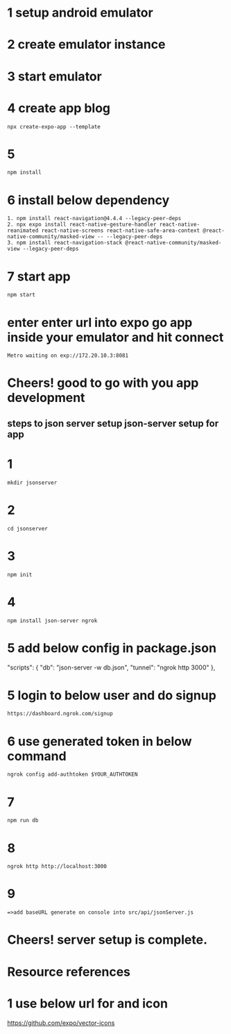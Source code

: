 # 1 setup android emulator
# 2 create emulator instance
# 3 start emulator

# 4 create app blog
    npx create-expo-app --template
# 5
    npm install
# 6 install below dependency

    1. npm install react-navigation@4.4.4 --legacy-peer-deps
    2. npx expo install react-native-gesture-handler react-native-reanimated react-native-screens react-native-safe-area-context @react-native-community/masked-view -- --legacy-peer-deps
    3. npm install react-navigation-stack @react-native-community/masked-view --legacy-peer-deps

# 7 start app
    npm start
# enter enter url into expo go app inside your emulator and hit connect
    Metro waiting on exp://172.20.10.3:8081

# Cheers! good to go with you app development


## steps to json server setup json-server setup for app
# 1
    mkdir jsonserver
# 2
    cd jsonserver
# 3
    npm init
# 4
    npm install json-server ngrok
# 5 add below config in package.json
  "scripts": {
    "db": "json-server -w db.json",
    "tunnel": "ngrok http 3000"
  },

# 5 login to below user and do signup
    https://dashboard.ngrok.com/signup
# 6 use generated token in below command
    ngrok config add-authtoken $YOUR_AUTHTOKEN
# 7
    npm run db
# 8
    ngrok http http://localhost:3000
# 9
    =>add baseURL generate on console into src/api/jsonServer.js

# Cheers! server setup is complete.



# Resource references
# 1 use below url for and icon
https://github.com/expo/vector-icons
